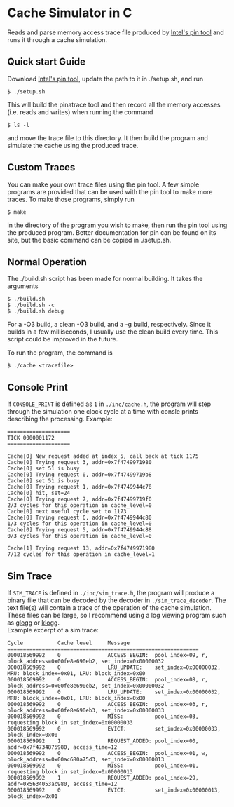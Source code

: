 # Cache Simulator in C

Reads and parse memory access trace file produced by [Intel's pin tool](https://www.intel.com/content/www/us/en/developer/articles/tool/pin-a-dynamic-binary-instrumentation-tool.html) and runs it through a cache simulation.

## Quick start Guide
Download [Intel's pin tool](https://www.intel.com/content/www/us/en/developer/articles/tool/pin-a-binary-instrumentation-tool-downloads.html), update the path to it in ./setup.sh, and run
```
$ ./setup.sh
```
This will build the pinatrace tool and then record all the memory accesses (i.e. reads and writes) when running the command
```
$ ls -l
```
and move the trace file to this directory. It then build the program and simulate the cache using the produced trace.

## Custom Traces
You can make your own trace files using the pin tool. A few simple programs are provided that can be used with the pin tool to make more traces.
To make those programs, simply run
```
$ make
```
in the directory of the program you wish to make, then run the pin tool using the produced program. Better documentation for pin can be found on its site, but the basic command can be copied in ./setup.sh.

## Normal Operation
The ./build.sh script has been made for normal building. It takes the arguments
```
$ ./build.sh
$ ./build.sh -c
$ ./build.sh debug
```
For a -O3 build, a clean -O3 build, and a -g build, respectively. Since it builds in a few milliseconds, I usually use the clean build every time. This script could be improved in the future.

To run the program, the command is
```
$ ./cache <tracefile>
```
## Console Print
If <code>CONSOLE_PRINT</code> is defined as <code>1</code> in <code>./inc/cache.h</code>, the program will step through the simulation one clock cycle at a time with consle prints describing the processing. Example:
```
====================
TICK 0000001172
====================

Cache[0] New request added at index 5, call back at tick 1175
Cache[0] Trying request 3, addr=0x7f4749971980
Cache[0] set 51 is busy
Cache[0] Trying request 0, addr=0x7f47499719b8
Cache[0] set 51 is busy
Cache[0] Trying request 1, addr=0x7f4749944c78
Cache[0] hit, set=24
Cache[0] Trying request 7, addr=0x7f47499719f0
2/3 cycles for this operation in cache_level=0
Cache[0] next useful cycle set to 1173
Cache[0] Trying request 6, addr=0x7f4749944c80
1/3 cycles for this operation in cache_level=0
Cache[0] Trying request 5, addr=0x7f4749944c88
0/3 cycles for this operation in cache_level=0

Cache[1] Trying request 13, addr=0x7f4749971980
7/12 cycles for this operation in cache_level=1
```
## Sim Trace
If <code>SIM_TRACE</code> is defined in <code>./inc/sim_trace.h</code>, the program will produce a binary file that can be decoded by the decoder in <code>./sim_trace_decoder</code>. The text file(s) will contain a trace of the operation of the cache simulation. These files can be large, so I recommend using a log viewing program such as [glogg](https://github.com/nickbnf/glogg) or [klogg](https://klogg.filimonov.dev/).  
Example excerpt of a sim trace:
```
Cycle           Cache level     Message
=============================================================
000018569992    0               ACCESS_BEGIN:  pool_index=09, r, block_address=0x00fe8e690eb2, set_index=0x00000032
000018569992    0               LRU_UPDATE:    set_index=0x00000032, MRU: block_index=0x01, LRU: block_index=0x00
000018569992    0               ACCESS_BEGIN:  pool_index=08, r, block_address=0x00fe8e690eb2, set_index=0x00000032
000018569992    0               LRU_UPDATE:    set_index=0x00000032, MRU: block_index=0x01, LRU: block_index=0x00
000018569992    0               ACCESS_BEGIN:  pool_index=03, r, block_address=0x00fe8e690eb3, set_index=0x00000033
000018569992    0               MISS:          pool_index=03, requesting block in set_index=0x00000033
000018569992    0               EVICT:         set_index=0x00000033, block_index=0x00
000018569992    1               REQUEST_ADDED: pool_index=00, addr=0x7f4734875980, access_time=12
000018569992    0               ACCESS_BEGIN:  pool_index=01, w, block_address=0x00ac680a75d3, set_index=0x00000013
000018569992    0               MISS:          pool_index=01, requesting block in set_index=0x00000013
000018569992    1               REQUEST_ADDED: pool_index=29, addr=0x5634053ac980, access_time=12
000018569992    0               EVICT:         set_index=0x00000013, block_index=0x01
```
